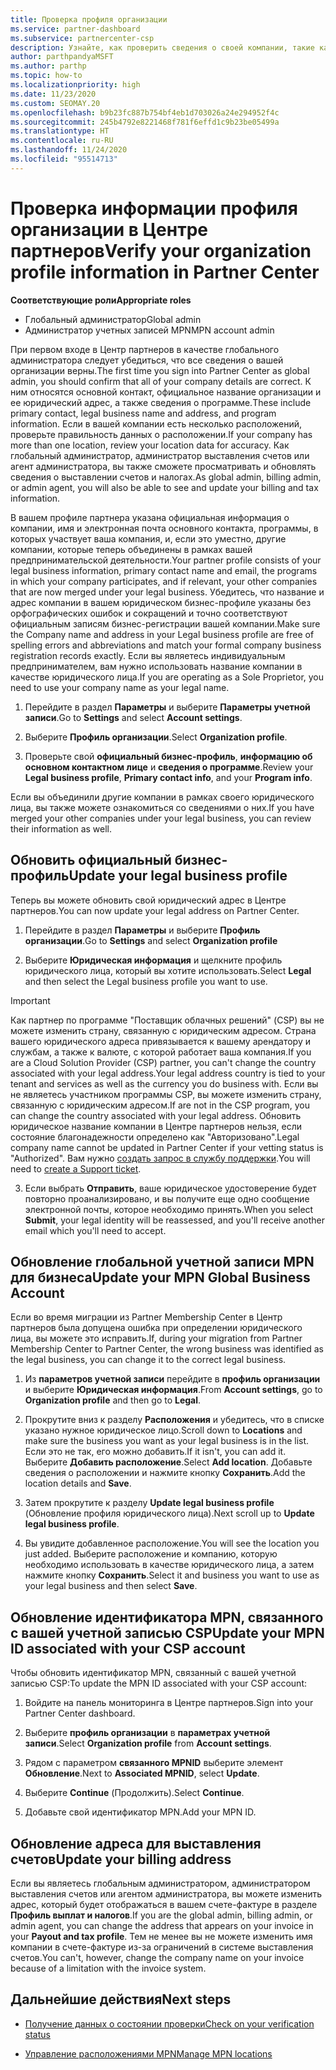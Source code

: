 ```yaml
---
title: Проверка профиля организации
ms.service: partner-dashboard
ms.subservice: partnercenter-csp
description: Узнайте, как проверить сведения о своей компании, такие как основной контакт, адрес и сведения о программе. Вы можете также обновить свой юридический адрес и адрес для выставления счетов.
author: parthpandyaMSFT
ms.author: parthp
ms.topic: how-to
ms.localizationpriority: high
ms.date: 11/23/2020
ms.custom: SEOMAY.20
ms.openlocfilehash: b9b23fc887b754bf4eb1d703026a24e294952f4c
ms.sourcegitcommit: 245b4792e8221468f781f6effd1c9b23be05499a
ms.translationtype: HT
ms.contentlocale: ru-RU
ms.lasthandoff: 11/24/2020
ms.locfileid: "95514713"
---
```

# <a name="verify-your-organization-profile-information-in-partner-center"></a><span data-ttu-id="570a8-104">Проверка информации профиля организации в Центре партнеров</span><span class="sxs-lookup"><span data-stu-id="570a8-104">Verify your organization profile information in Partner Center</span></span>

<span data-ttu-id="570a8-105">**Соответствующие роли**</span><span class="sxs-lookup"><span data-stu-id="570a8-105">**Appropriate roles**</span></span>

- <span data-ttu-id="570a8-106">Глобальный администратор</span><span class="sxs-lookup"><span data-stu-id="570a8-106">Global admin</span></span>
- <span data-ttu-id="570a8-107">Администратор учетных записей MPN</span><span class="sxs-lookup"><span data-stu-id="570a8-107">MPN account admin</span></span>

<span data-ttu-id="570a8-108">При первом входе в Центр партнеров в качестве глобального администратора следует убедиться, что все сведения о вашей организации верны.</span><span class="sxs-lookup"><span data-stu-id="570a8-108">The first time you sign into Partner Center as global admin, you should confirm that all of your company details are correct.</span></span> <span data-ttu-id="570a8-109">К ним относятся основной контакт, официальное название организации и ее юридический адрес, а также сведения о программе.</span><span class="sxs-lookup"><span data-stu-id="570a8-109">These include primary contact, legal business name and address, and program information.</span></span> <span data-ttu-id="570a8-110">Если в вашей компании есть несколько расположений, проверьте правильность данных о расположении.</span><span class="sxs-lookup"><span data-stu-id="570a8-110">If your company has more than one location, review your location data for accuracy.</span></span> <span data-ttu-id="570a8-111">Как глобальный администратор, администратор выставления счетов или агент администратора, вы также сможете просматривать и обновлять сведения о выставлении счетов и налогах.</span><span class="sxs-lookup"><span data-stu-id="570a8-111">As global admin, billing admin, or admin agent, you will also be able to see and update your billing and tax information.</span></span>

<span data-ttu-id="570a8-112">В вашем профиле партнера указана официальная информация о компании, имя и электронная почта основного контакта, программы, в которых участвует ваша компания, и, если это уместно, другие компании, которые теперь объединены в рамках вашей предпринимательской деятельности.</span><span class="sxs-lookup"><span data-stu-id="570a8-112">Your partner profile consists of your legal business information, primary contact name and email, the programs in which your company participates, and if relevant, your other companies that are now merged under your legal business.</span></span> <span data-ttu-id="570a8-113">Убедитесь, что название и адрес компании в вашем юридическом бизнес-профиле указаны без орфографических ошибок и сокращений и точно соответствуют официальным записям бизнес-регистрации вашей компании.</span><span class="sxs-lookup"><span data-stu-id="570a8-113">Make sure the Company name and address in your Legal business profile are free of spelling errors and abbreviations and match your formal company business registration records exactly.</span></span> <span data-ttu-id="570a8-114">Если вы являетесь индивидуальным предпринимателем, вам нужно использовать название компании в качестве юридического лица.</span><span class="sxs-lookup"><span data-stu-id="570a8-114">If you are operating as a Sole Proprietor, you need to use your company name as your legal name.</span></span>

1. <span data-ttu-id="570a8-115">Перейдите в раздел **Параметры** и выберите **Параметры учетной записи**.</span><span class="sxs-lookup"><span data-stu-id="570a8-115">Go to **Settings** and select **Account settings**.</span></span>
 
1. <span data-ttu-id="570a8-116">Выберите **Профиль организации**.</span><span class="sxs-lookup"><span data-stu-id="570a8-116">Select **Organization profile**.</span></span> 

2. <span data-ttu-id="570a8-117">Проверьте свой **официальный бизнес-профиль**, **информацию об основном контактном лице** и **сведения о программе**.</span><span class="sxs-lookup"><span data-stu-id="570a8-117">Review your **Legal business profile**, **Primary contact info**, and your **Program info**.</span></span>

<span data-ttu-id="570a8-118">Если вы объединили другие компании в рамках своего юридического лица, вы также можете ознакомиться со сведениями о них.</span><span class="sxs-lookup"><span data-stu-id="570a8-118">If you have merged your other companies under your legal business, you can review their information as well.</span></span> 

## <a name="update-your-legal-business-profile"></a><span data-ttu-id="570a8-119">Обновить официальный бизнес-профиль</span><span class="sxs-lookup"><span data-stu-id="570a8-119">Update your legal business profile</span></span>

<span data-ttu-id="570a8-120">Теперь вы можете обновить свой юридический адрес в Центре партнеров.</span><span class="sxs-lookup"><span data-stu-id="570a8-120">You can now update your legal address on Partner Center.</span></span>

1. <span data-ttu-id="570a8-121">Перейдите в раздел **Параметры** и выберите **Профиль организации**.</span><span class="sxs-lookup"><span data-stu-id="570a8-121">Go to **Settings** and select **Organization profile**</span></span>


2. <span data-ttu-id="570a8-122">Выберите **Юридическая информация**  и щелкните профиль юридического лица, который вы хотите использовать.</span><span class="sxs-lookup"><span data-stu-id="570a8-122">Select **Legal**  and then select the Legal business profile you want to use.</span></span>

>[!Important]
><span data-ttu-id="570a8-123">Как партнер по программе "Поставщик облачных решений" (CSP) вы не можете изменить страну, связанную с юридическим адресом. Страна вашего юридического адреса привязывается к вашему арендатору и службам, а также к валюте, с которой работает ваша компания.</span><span class="sxs-lookup"><span data-stu-id="570a8-123">If you are a Cloud Solution Provider (CSP) partner, you can't change the country associated with your legal address.Your legal address country is tied to your tenant and services as well as the currency you do business with.</span></span> <span data-ttu-id="570a8-124">Если вы не являетесь участником программы CSP, вы можете изменить страну, связанную с юридическим адресом.</span><span class="sxs-lookup"><span data-stu-id="570a8-124">If are not in the CSP program, you can change the country associated with your legal address.</span></span> <span data-ttu-id="570a8-125">Обновить юридическое название компании в Центре партнеров нельзя, если состояние благонадежности определено как "Авторизовано".</span><span class="sxs-lookup"><span data-stu-id="570a8-125">Legal company name cannot be updated in Partner Center if your vetting status is "Authorized".</span></span> <span data-ttu-id="570a8-126">Вам нужно [создать запрос в службу поддержки](https://partner.microsoft.com/dashboard/support/csp/servicerequests/create?stage=2&topicid=eb74583c-61b3-2124-bffc-00920e0ae772).</span><span class="sxs-lookup"><span data-stu-id="570a8-126">You will need to [create a Support ticket](https://partner.microsoft.com/dashboard/support/csp/servicerequests/create?stage=2&topicid=eb74583c-61b3-2124-bffc-00920e0ae772).</span></span>

3. <span data-ttu-id="570a8-127">Если выбрать **Отправить**, ваше юридическое удостоверение будет повторно проанализировано, и вы получите еще одно сообщение электронной почты, которое необходимо принять.</span><span class="sxs-lookup"><span data-stu-id="570a8-127">When you select **Submit**, your legal identity will be reassessed, and you'll receive another email which you'll need to accept.</span></span>

## <a name="update-your-mpn-global-business-account"></a><span data-ttu-id="570a8-128">Обновление глобальной учетной записи MPN для бизнеса</span><span class="sxs-lookup"><span data-stu-id="570a8-128">Update your MPN Global Business Account</span></span>

<span data-ttu-id="570a8-129">Если во время миграции из Partner Membership Center в Центр партнеров была допущена ошибка при определении юридического лица, вы можете это исправить.</span><span class="sxs-lookup"><span data-stu-id="570a8-129">If, during your migration from Partner Membership Center to Partner Center, the wrong business was identified as the legal business, you can change it to the correct legal business.</span></span>

1. <span data-ttu-id="570a8-130">Из **параметров учетной записи** перейдите в **профиль организации** и выберите **Юридическая информация**.</span><span class="sxs-lookup"><span data-stu-id="570a8-130">From **Account settings**, go to **Organization profile** and then go to **Legal**.</span></span>

1.  <span data-ttu-id="570a8-131">Прокрутите вниз к разделу **Расположения** и убедитесь, что в списке указано нужное юридическое лицо.</span><span class="sxs-lookup"><span data-stu-id="570a8-131">Scroll down to **Locations** and make sure the business you want as your legal business is in the list.</span></span> <span data-ttu-id="570a8-132">Если это не так, его можно добавить.</span><span class="sxs-lookup"><span data-stu-id="570a8-132">If it isn't, you can add it.</span></span> <span data-ttu-id="570a8-133">Выберите **Добавить расположение**.</span><span class="sxs-lookup"><span data-stu-id="570a8-133">Select **Add location**.</span></span> <span data-ttu-id="570a8-134">Добавьте сведения о расположении и нажмите кнопку **Сохранить**.</span><span class="sxs-lookup"><span data-stu-id="570a8-134">Add the location details and **Save**.</span></span>

2. <span data-ttu-id="570a8-135">Затем прокрутите к разделу **Update legal business profile** (Обновление профиля юридического лица).</span><span class="sxs-lookup"><span data-stu-id="570a8-135">Next scroll up to **Update legal business profile**.</span></span>

3. <span data-ttu-id="570a8-136">Вы увидите добавленное расположение.</span><span class="sxs-lookup"><span data-stu-id="570a8-136">You will see the location you just added.</span></span> <span data-ttu-id="570a8-137">Выберите расположение и компанию, которую необходимо использовать в качестве юридического лица, а затем нажмите кнопку **Сохранить**.</span><span class="sxs-lookup"><span data-stu-id="570a8-137">Select it and business you want to use as your legal business and then select **Save**.</span></span>

## <a name="update-your-mpn-id-associated-with-your-csp-account"></a><span data-ttu-id="570a8-138">Обновление идентификатора MPN, связанного с вашей учетной записью CSP</span><span class="sxs-lookup"><span data-stu-id="570a8-138">Update your MPN ID associated with your CSP account</span></span>

<span data-ttu-id="570a8-139">Чтобы обновить идентификатор MPN, связанный с вашей учетной записью CSP:</span><span class="sxs-lookup"><span data-stu-id="570a8-139">To update the MPN ID associated with your CSP account:</span></span>

1. <span data-ttu-id="570a8-140">Войдите на панель мониторинга в Центре партнеров.</span><span class="sxs-lookup"><span data-stu-id="570a8-140">Sign into your Partner Center dashboard.</span></span>
 
1. <span data-ttu-id="570a8-141">Выберите **профиль организации** в **параметрах учетной записи**.</span><span class="sxs-lookup"><span data-stu-id="570a8-141">Select **Organization profile** from **Account settings**.</span></span>

1. <span data-ttu-id="570a8-142">Рядом с параметром **связанного MPNID** выберите элемент **Обновление**.</span><span class="sxs-lookup"><span data-stu-id="570a8-142">Next to **Associated MPNID**, select **Update**.</span></span>
 
1. <span data-ttu-id="570a8-143">Выберите **Continue** (Продолжить).</span><span class="sxs-lookup"><span data-stu-id="570a8-143">Select **Continue**.</span></span>
 
1. <span data-ttu-id="570a8-144">Добавьте свой идентификатор MPN.</span><span class="sxs-lookup"><span data-stu-id="570a8-144">Add your MPN ID.</span></span>


## <a name="update-your-billing-address"></a><span data-ttu-id="570a8-145">Обновление адреса для выставления счетов</span><span class="sxs-lookup"><span data-stu-id="570a8-145">Update your billing address</span></span>

<span data-ttu-id="570a8-146">Если вы являетесь глобальным администратором, администратором выставления счетов или агентом администратора, вы можете изменить адрес, который будет отображаться в вашем счете-фактуре в разделе **Профиль выплат и налогов**.</span><span class="sxs-lookup"><span data-stu-id="570a8-146">If you are the global admin, billing admin, or admin agent, you can change the address that appears on your invoice in your **Payout and tax profile**.</span></span> <span data-ttu-id="570a8-147">Тем не менее вы не можете изменить имя компании в счете-фактуре из-за ограничений в системе выставления счетов.</span><span class="sxs-lookup"><span data-stu-id="570a8-147">You can't, however, change the company name on your invoice because of a limitation with the invoice system.</span></span>

## <a name="next-steps"></a><span data-ttu-id="570a8-148">Дальнейшие действия</span><span class="sxs-lookup"><span data-stu-id="570a8-148">Next steps</span></span>


- [<span data-ttu-id="570a8-149">Получение данных о состоянии проверки</span><span class="sxs-lookup"><span data-stu-id="570a8-149">Check on your verification status</span></span>](verification-responses.md)
 
- [<span data-ttu-id="570a8-150">Управление расположениями MPN</span><span class="sxs-lookup"><span data-stu-id="570a8-150">Manage MPN locations</span></span>](manage-locations.md)




